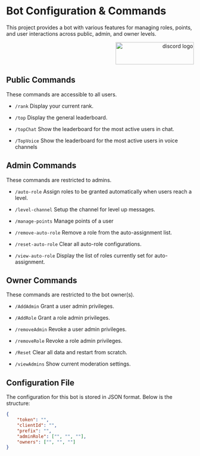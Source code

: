 # Bot Configuration & Commands
This project provides a bot with various features for managing roles, points, and user interactions across public, admin, and owner levels.

<div align="right">
  <a href="https://discord.gg/jgh78KPbzc" target="_blank">
    <img src="https://img.shields.io/static/v1?message=Discord&logo=discord&label=&color=5865f2&logoColor=white&labelColor=&style=for-the-badge" height="60" width="210" alt="discord logo"  />
  </a>
</div>


###


## Public Commands
These commands are accessible to all users.

* `/rank` Display your current rank.

* `/top` Display the general leaderboard.

* `/topChat` Show the leaderboard for the most active users in chat.

* `/TopVoice` Show the leaderboard for the most active users in voice channels

## Admin Commands
These commands are restricted to admins.

* `/auto-role` Assign roles to be granted automatically when users reach a level.

* `/level-channel` Setup the channel for level up messages.

* `/manage-points` Manage points of a user

* `/remove-auto-role` Remove a role from the auto-assignment list.

* `/reset-auto-role` Clear all auto-role configurations.

* `/view-auto-role` Display the list of roles currently set for auto-assignment.

## Owner Commands
These commands are restricted to the bot owner(s).

* `/AddAdmin` Grant a user admin privileges.

* `/AddRole` Grant a role admin privileges.

* `/removeAdmin` Revoke a user admin privileges.

* `/removeRole` Revoke a role admin privileges.

* `/Reset` Clear all data and restart from scratch.

* `/viewAdmins` Show current moderation settings.

## Configuration File
The configuration for this bot is stored in JSON format. Below is the structure:

```json
{
    "token": "",
    "clientId": "",
    "prefix": "",
    "adminRole": ["", "", ""],
    "owners": ["", "", ""]
}
